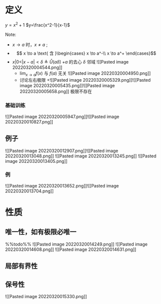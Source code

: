 # 定义
$y=x^2+1$  $y=\frac{x^2-1}{x-1}$ 

Note:
+ $x \to a$ 时，$x \neq a$ ;
+ $$
  x \to a \text{ 含 }\begin{cases}
      x \to a^-\\
      x \to a^+
    \end{cases}$$
+ ${x|0<|x-a|<\delta} \triangleq \mathring{U}(a \dot \delta)$
	 +$a$ 的去心 $\delta$ 邻域 ![[Pasted image 20220320004544.png]]
	+  $\lim_{x \to a}f(x) \text{ 与 } f(a) \text{ 无关 }$ ![[Pasted image 20220320004950.png]]
	+ 讨论左右极限
	+![[Pasted image 20220320005329.png]]![[Pasted image 20220320005435.png]]![[Pasted image 20220320005658.png]]
	极限不存在

### 基础训练
![[Pasted image 20220320005947.png]]![[Pasted image 20220320010827.png]]

## 例子

![[Pasted image 20220320012907.png]]![[Pasted image 20220320013048.png]]
![[Pasted image 20220320013245.png]]
![[Pasted image 20220320013405.png]]

### 例
![[Pasted image 20220320013652.png]]![[Pasted image 20220320013704.png]]

# 性质
## 唯一性，如有极限必唯一
%%todo%%
![[Pasted image 20220320014249.png]]
![[Pasted image 20220320014608.png]]
![[Pasted image 20220320014631.png]]

## 局部有界性

## 保号性
![[Pasted image 20220320015330.png]]